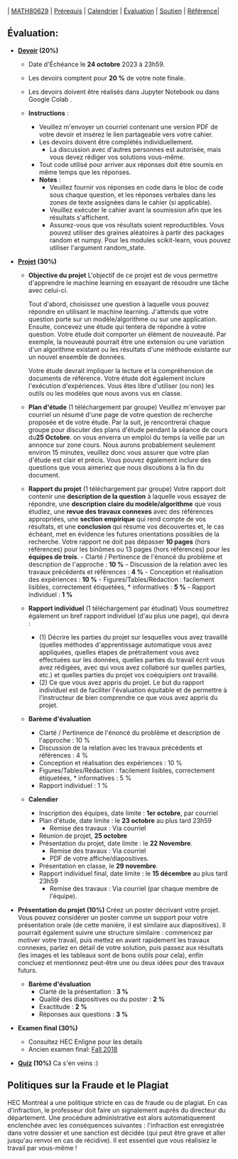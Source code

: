 | [MATH80629](main.md) | [Prérequis](prerequisition.md) | [Calendrier](session.md) | [Évaluation](evaluation.md) |  [Soutien](support.md) | [Référence](refrence.md)|

## Évaluation:



 - **[Devoir]() (20%)**
    - Date d'Échéance le **24 octobre** 2023 à 23h59.
    - Les devoirs comptent pour **20 %** de votre note finale.
    - Les devoirs doivent être réalisés dans Jupyter Notebook ou dans Google Colab .
    
    - **Instructions** :
        - Veuillez m'envoyer un courriel contenant une version PDF de votre devoir et insérez le lien partageable vers votre cahier.
        - Les devoirs doivent être complétés individuellement.
            - La discussion avec d'autres personnes est autorisée, mais vous devez rédiger vos solutions vous-même.
        - Tout code utilisé pour arriver aux réponses doit être soumis en même temps que les réponses.
        - **Notes** :
            - Veuillez fournir vos réponses en code dans le bloc de code sous chaque question, et les réponses verbales dans les zones de texte assignées dans le cahier (si applicable).
            - Veuillez exécuter le cahier avant la soumission afin que les résultats s'affichent.
            - Assurez-vous que vos résultats soient reproductibles. Vous pouvez utiliser des graines aléatoires à partir des packages random et numpy. Pour les modules scikit-learn, vous pouvez utiliser l'argument random_state.

 - **[Projet]() (30%)**
    - **Objective du projet**
        L'objectif de ce projet est de vous permettre d'apprendre le machine learning en essayant de résoudre une tâche avec celui-ci.

        Tout d'abord, choisissez une question à laquelle vous pouvez répondre en utilisant le machine learning. J'attends que votre question porte sur un modèle/algorithme ou sur une application. Ensuite, concevez une étude qui tentera de répondre à votre question. Votre étude doit comporter un élément de nouveauté. Par exemple, la nouveauté pourrait être une extension ou une variation d'un algorithme existant ou les résultats d'une méthode existante sur un nouvel ensemble de données.

        Votre étude devrait impliquer la lecture et la compréhension de documents de référence. Votre étude doit également inclure l'exécution d'expériences. Vous êtes libre d'utiliser (ou non) les outils ou les modèles que nous avons vus en classe.
    
     - **Plan d'étude** (1 téléchargement par groupe) 
        Veuillez m'envoyer par courriel un résumé d'une page de votre question de recherche proposée et de votre étude. 
        Par la suit, je rencontrerai chaque groupe pour discuter des plans d'étude pendant la séance de cours du**25 Octobre**. 
        on vous enverra un emploi du temps la veille par un annonce sur zone cours. 
        Nous aurons probablement seulement environ 15 minutes, veuillez donc vous assurer que votre plan d'étude est clair et précis. Vous pouvez également inclure des questions que vous aimeriez que nous discutions à la fin du document.

     - **Rapport du projet** (1 téléchargement par groupe) 
        Votre rapport doit contenir une **description de la question** à laquelle vous essayez de répondre, une **description claire du modèle/algorithme** que vous étudiez, une **revue des travaux connexes** avec des références appropriées, une **section empirique** qui rend compte de vos résultats, et une **conclusion** qui résume vos découvertes et, le cas échéant, met en évidence les futures orientations possibles de la recherche. 
        Votre rapport ne doit pas dépasser **10 pages** (hors références) pour les binômes ou 13 pages (hors références) pour les **équipes de trois**.
            - Clarté / Pertinence de l'énoncé du problème et description de l'approche : **10 %**
            - Discussion de la relation avec les travaux précédents et références : **4 %**
            - Conception et réalisation des expériences : **10 %** 
            - Figures/Tables/Rédaction : facilement lisibles, correctement étiquetées, * informatives : **5 %**
            - Rapport individuel : **1 %**
    
     - **Rapport individuel** (1 téléchargement par étudinat) 
        Vous soumettrez également un bref rapport individuel (d'au plus une page), qui devra : 
        - (1) Décrire les parties du projet sur lesquelles vous avez travaillé (quelles méthodes d'apprentissage automatique vous avez appliquées, quelles étapes de prétraitement vous avez effectuées sur les données, quelles parties du travail écrit vous avez rédigées, avec qui vous avez collaboré sur quelles parties, etc.) et quelles parties du projet vos coéquipiers ont travaillé. 
        - (2) Ce que vous avez appris du projet. Le but du rapport individuel est de faciliter l'évaluation équitable et de permettre à l'instructeur de bien comprendre ce que vous avez appris du projet.

     - **Barème d'évaluation**
        - Clarté / Pertinence de l'énoncé du problème et description de l'approche : 10 %
        - Discussion de la relation avec les travaux précédents et références : 4 %
        - Conception et réalisation des expériences : 10 % 
        - Figures/Tables/Rédaction : facilement lisibles, correctement étiquetées, * informatives : 5 %
        - Rapport individuel : 1 %
    
     - **Calendier**
        - Inscription des équipes, date limite : **1er octobre**, par courriel
        - Plan d'étude, date limite : le **23 octobre**  au plus tard 23h59
            - Remise des travaux : Via courriel
        - Réunion de projet, **25 octobre**
        - Présentation du projet, date limite : le **22 Novembre**. 
            - Remise des travaux : Via courriel 
            - PDF de votre affiche/diapositives.
        - Présentation en classe, le **29 novembre**.
        - Rapport individuel final, date limite : le **15 décembre** au plus tard 23h59
            - Remise des travaux : Via courriel (par chaque membre de l'équipe).

 - **Présentation du projet  (10%)**
    Créez un poster décrivant votre projet. Vous pouvez considérer un poster comme un support pour votre présentation orale (de cette manière, il est similaire aux diapositives). Il pourrait également suivre une structure similaire : commencez par motiver votre travail, puis mettez en avant rapidement les travaux connexes, parlez en détail de votre solution, puis passez aux résultats (les images et les tableaux sont de bons outils pour cela), enfin concluez et mentionnez peut-être une ou deux idées pour des travaux futurs.
    - **Barème d'évaluation**
        - Clarté de la présentation : **3 %**
        - Qualité des diapositives ou du poster : **2 %**
        - Exactitude : **2 %**
        - Réponses aux questions : **3 %**

- **Examen final (30%)**
    - Consultez HEC Enligne pour les details
    - Ancien examen final: [Fall 2018](http://www.cs.toronto.edu/~lcharlin/courses/80-629/exam_80629_A18.pdf)



- **[Quiz]()  (10%)**
    Ca s'en veins :)


## Politiques sur la Fraude et le Plagiat

 HEC Montréal a une politique stricte en cas de fraude ou de plagiat. En cas d'infraction, le professeur doit faire un signalement auprès du directeur du département. Une procédure administrative est alors automatiquement enclenchée avec les conséquences suivantes : l'infraction est enregistrée dans votre dossier et une sanction est décidée (qui peut être grave et aller jusqu'au renvoi en cas de récidive). Il est essentiel que vous réalisiez le travail par vous-même !